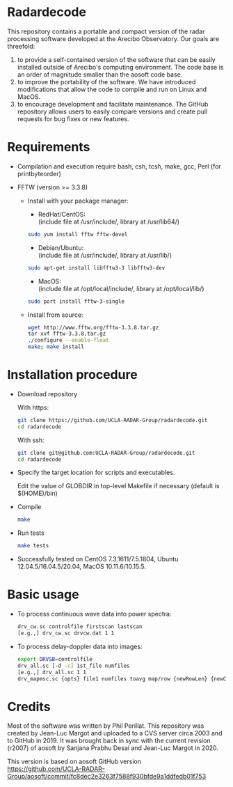 # Radardecode

This repository contains a portable and compact version of the radar processing software developed at the Arecibo Observatory.  Our goals are threefold:

1. to provide a self-contained version of the software that can be easily installed outside of Arecibo's computing environment.  The code base is an order of magnitude smaller than the aosoft code base.  
2. to improve the portability of the software.  We have introduced modifications that allow the code to compile and run on Linux and MacOS.  
3. to encourage development and facilitate maintenance.  The GitHub repository allows users to easily compare versions and create pull requests for bug fixes or new features.  


# Requirements

- Compilation and execution require bash, csh, tcsh, make, gcc, Perl (for printbyteorder)
  
- FFTW (version >= 3.3.8)

    - Install with your package manager:

       - RedHat/CentOS:   
       (include file at /usr/include/, library at /usr/lib64/)    
       ```sh
       sudo yum install fftw fftw-devel  
       ```
    
       - Debian/Ubuntu:  
       (include file at /usr/include/, library at /usr/lib/)  
       ```sh
       sudo apt-get install libfftw3-3 libfftw3-dev  
       ```
    
       - MacOS:  
       (include file at /opt/local/include/, library at /opt/local/lib/)  
       ```sh
       sudo port install fftw-3-single  
       ```
    
    - Install from source:  
       ```sh
       wget http://www.fftw.org/fftw-3.3.8.tar.gz  
       tar xvf fftw-3.3.8.tar.gz  
       ./configure --enable-float  
       make; make install
       ```
  

# Installation procedure

- Download repository  

  With https:  
  ```sh
  git clone https://github.com/UCLA-RADAR-Group/radardecode.git  
  cd radardecode  
  ```
  
  With ssh:  
  ```sh
  git clone git@github.com:UCLA-RADAR-Group/radardecode.git  
  cd radardecode  
  ```

- Specify the target location for scripts and executables.

  Edit the value of GLOBDIR in top-level Makefile if necessary (default is $(HOME)/bin)
  
- Compile  
  ```sh
  make  
  ```

- Run tests
  ```sh
  make tests  
  ```

- Successfully tested on CentOS 7.3.1611/7.5.1804, Ubuntu 12.04.5/16.04.5/20.04, MacOS 10.11.6/10.15.5.  

# Basic usage

- To process continuous wave data into power spectra:  
  ```sh
  drv_cw.sc controlfile firstscan lastscan  
  [e.g.,] drv_cw.sc drvcw.dat 1 1  
  ```

- To process delay-doppler data into images:   
  ```bash
  export DRVSB=controlfile  
  drv_all.sc [-d -c] 1st_file numfiles    
  [e.g.,] drv_all.sc 1 1   
  drv_mapmsc.sc {opts} file1 numfiles toavg map/row {newRowLen} {newColLen}{colOff}  
  ```

  
# Credits

Most of the software was written by Phil Perillat.  This repository was created by Jean-Luc Margot and uploaded to a CVS server circa 2003 and to GitHub in 2019.  It was brought back in sync with the current revision (r2007) of aosoft by Sanjana Prabhu Desai and Jean-Luc Margot in 2020.

This version is based on aosoft GitHub version  
https://github.com/UCLA-RADAR-Group/aosoft/commit/fc8dec2e3263f7588f930bfde9a1ddfedb01f753  
